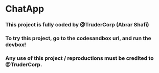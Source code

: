# ChatApp

### This project is fully coded by @TruderCorp (Abrar Shafi)

### To try this project, go to the codesandbox url, and run the devbox! 

### Any use of this project / reproductions must be credited to @TruderCorp.
